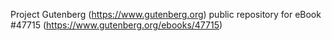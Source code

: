 Project Gutenberg (https://www.gutenberg.org) public repository for eBook #47715 (https://www.gutenberg.org/ebooks/47715)
